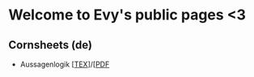# Welcome to Evy's public pages <3

## Cornsheets (de)
+ Aussagenlogik \[[TEX](./cornsheets/de/01-aussagen/aussagen.tex)]/\[[PDF](./cornsheets/de/01-aussagen/aussagen.pdf)